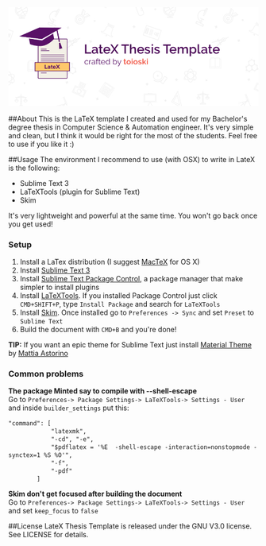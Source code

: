 ![LaTeX Thesis Template by toioski](docs/banner.jpg)

##About
This is the LaTeX template I created and used for my Bachelor's degree thesis in Computer Science & Automation engineer. It's very simple and clean, but I think it would be right for the most of the students. Feel free to use if you like it :)

##Usage
The environment I recommend to use (with OSX) to write in LateX is the following:

* Sublime Text 3 
* LaTeXTools (plugin for Sublime Text)
* Skim

It's very lightweight and powerful at the same time. You won't go back once you get used!

### Setup
1. Install a LaTex distribution (I suggest [MacTeX](http://tug.org/mactex/) for OS X)
2. Install [Sublime Text 3](https://www.sublimetext.com/)
3. Install [Sublime Text Package Control](http://wbond.net/sublime_packages/package_control), a package manager that make simpler to install plugins
4. Install [LaTeXTools](https://github.com/SublimeText/LaTeXTools). If you installed Package Control just click `CMD+SHIFT+P`, type `Install Package` and search for `LaTeXTools`
5. Install [Skim](http://skim-app.sourceforge.net/). Once installed go to `Preferences -> Sync` and set `Preset` to `Sublime Text` 
6. Build the document with `CMD+B` and you're done!

**TIP:** If you want an epic theme for Sublime Text just install [Material Theme](http://equinusocio.github.io/material-theme/) by [Mattia Astorino](https://github.com/equinusocio)

### Common problems

**The package Minted say to compile with --shell-escape** <br>
Go to `Preferences-> Package Settings-> LaTeXTools-> Settings - User` and inside `builder_settings` put this:

```
"command": [
            "latexmk",
            "-cd", "-e",
            "$pdflatex = '%E  -shell-escape -interaction=nonstopmode -synctex=1 %S %O'",
            "-f",
            "-pdf"
      	]
```      	

**Skim don't get focused after building the document** <br>
Go to `Preferences-> Package Settings-> LaTeXTools-> Settings - User` and set `keep_focus` to `false`


##License
LateX Thesis Template is released under the GNU V3.0 license. See LICENSE for details.
